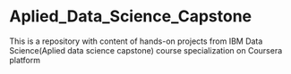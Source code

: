 # Aplied_Data_Science_Capstone
This is a repository with content of hands-on projects from IBM Data Science(Aplied data science capstone) course specialization on Coursera platform
